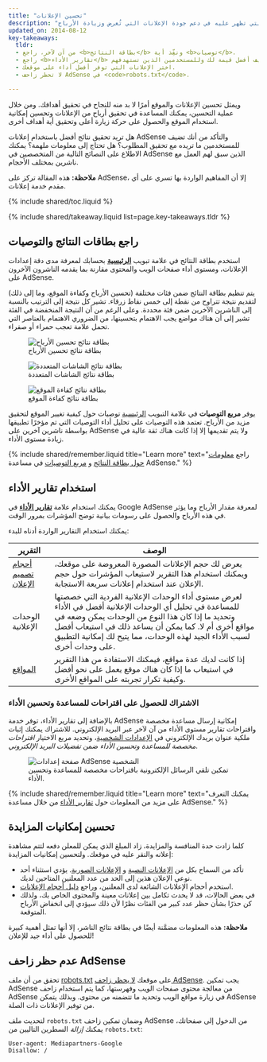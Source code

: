 ```yaml
---
title: "تحسين الإعلانات"
description: "يمكن أن يساعد تحسين موقعك والإعلانات التي تظهر عليه في دعم جودة الإعلانات التي تُعرض وزيادة الأرباح."
updated_on: 2014-08-12
key-takeaways:
  tldr:
  - من آن لآخر، راجع <b>بطاقة النتائج</b> ونفِّذ أية <b>توصيات</b>.
  - راجع <b>تقارير الأداء</b> لمعرفة الإعلانات التي تضيف أفضل قيمة لك وللمستخدمين الذين تستهدفهم.
  - اختر الإعلانات التي توفر أفضل أداء على موقعك.
  - لا تحظر زاحف AdSense في <code>robots.txt</code>.

---
```


<p class="intro">
  ويمثل تحسين الإعلانات والموقع أمرًا لا بد منه للنجاح في تحقيق أهدافك. ومن خلال عملية التحسين، يمكنك المساعدة في تحقيق أرباح من الإعلانات وتحسين إمكانية استخدام الموقع والحصول على حركة زيارة أعلى وتحقيق أية أهداف أخرى.
</p>

هل تريد تحقيق نتائج أفضل باستخدام إعلانات AdSense والتأكد من أنك تضيف للمستخدمين ما تريده مع تحقيق المطلوب؟ هل تحتاج إلى معلومات ملهمة؟
يمكنك الاطلاع على النصائح التالية من المتخصصين في AdSense الذين سبق لهم العمل مع ناشرين بمختلف الأحجام.

<b>ملاحظة:</b> هذه المقالة تركز على AdSense، إلا أن المفاهيم الواردة بها تسري على أي مقدم خدمة إعلانات.

{% include shared/toc.liquid %}

{% include shared/takeaway.liquid list=page.key-takeaways.tldr %}

## راجع بطاقات النتائج والتوصيات

استخدم بطاقة النتائج في علامة تبويب <b>[الرئيسية](https://www.google.com/adsense/app#home)</b> بحسابك لمعرفة مدى دقة إعدادات الإعلانات، ومستوى أداء صفحات الويب والمحتوى مقارنة بما يقدمه الناشرون الآخرون على AdSense.

يتم تنظيم بطاقة النتائج ضمن فئات مختلفة (تحسين الأرباح وكفاءة الموقع، وما إلى ذلك) لتقديم نتيجة تتراوح من نقطة إلى خمس نقاط زرقاء. تشير كل نتيجة إلى الترتيب بالنسبة إلى الناشرين الآخرين ضمن فئة محددة. وعلى الرغم من أن النتيجة المنخفضة في الفئة تشير إلى أن هناك مواضع يجب الاهتمام بتحسينها، من الضروري الاهتمام بالعناصر التي تحمل علامة تعجب حمراء أو صفراء.

<figure>
  <img src="images/optimization_score.png" alt="بطاقة نتائج تحسين الأرباح">
  <figcaption>بطاقة نتائج تحسين الأرباح</figcaption>
</figure>

<figure>
  <img src="images/multiscreen_score.png" alt="بطاقة نتائج الشاشات المتعددة">
  <figcaption>بطاقة نتائج الشاشات المتعددة</figcaption>
</figure>

<figure>
  <img src="images/site_score.png" alt="بطاقة نتائج كفاءة الموقع">
  <figcaption>بطاقة نتائج كفاءة الموقع</figcaption>
</figure>



يوفر <b>مربع التوصيات</b> في علامة التبويب [الرئيسية](https://www.google.com/adsense/app#home) توصيات حول كيفية تغيير الموقع لتحقيق مزيد من الأرباح.
تعتمد هذه التوصيات على تحليل أداء التوصيات التي تم مؤخرًا تطبيقها بواسطة ناشرين آخرين على AdSense ولا يتم تقديمها إلا إذا كانت هناك ثقة عالية في زيادة مستوى الأداء.

{% include shared/remember.liquid title="Learn more" text="راجع <a href='https://support.google.com/adsense/answer/3006004'>معلومات حول بطاقة النتائج</a> و <a href='https://support.google.com/adsense/answer/1725006'>مربع التوصيات</a> في مساعدة AdSense." %}

## استخدام تقارير الأداء

يمكنك استخدام علامة  <b>[تقارير الأداء](https://www.google.com/adsense/app#viewreports)</b> في  Google AdSense لمعرفة مقدار الأرباح وما يؤثر في هذه الأرباح والحصول على رسومات بيانية توضح المؤشرات بمرور الوقت.

يمكنك استخدام التقارير الواردة أدناه للبدء:

<table class="mdl-data-table mdl-js-data-table">
    <thead>
    <tr>
      <th>التقرير</th>
      <th>الوصف</th>
    </tr>
  </thead>
  <tbody>
    <tr>
      <td data-th="التقرير">
        <a href="https://support.google.com/adsense/answer/3540509">أحجام تصميم الإعلان</a>
      </td>
      <td data-th="الوصف">
        يعرض لك حجم الإعلانات المصورة المعروضة على موقعك، ويمكنك استخدام هذا التقرير لاستيعاب المؤشرات حول حجم الإعلان عند استخدام إعلانات سريعة الاستجابة.
      </td>
    </tr>
    <tr>
      <td data-th="التقرير">
        الوحدات الإعلانية
      </td>
      <td data-th="الوصف">
        لعرض مستوى أداء الوحدات الإعلانية الفردية التي خصصتها للمساعدة في تحليل أي الوحدات الإعلانية أفضل في الأداء وتحديد ما إذا كان هذا النوع من الوحدات يمكن وضعه في مواقع أخرى أم لا. كما يمكن أن يساعد ذلك في استيعاب أفضل لسبب الأداء الجيد لهذه الوحدات، مما يتيح لك إمكانية التطبيق على وحدات أخرى.
      </td>
    </tr>
    <tr>
      <td data-th="التقرير"> <a href="https://support.google.com/adsense/answer/1407511">المواقع</a>
      </td>
      <td data-th="الوصف">
        إذا كانت لديك عدة مواقع، فيمكنك الاستفادة من هذا التقرير في استيعاب ما إذا كان هناك موقع يعمل على نحو أفضل وكيفية تكرار تجربته على المواقع الأخرى.
      </td>
    </tr>
  </tbody>
</table>

### الاشتراك للحصول على اقتراحات للمساعدة وتحسين الأداء

بالإضافة إلى تقارير الأداء، توفر خدمة AdSense إمكانية إرسال مساعدة مخصصة واقتراحات تقارير مستوى الأداء من آن لآخر عبر البريد الإلكتروني. للاشتراك يمكنك إثبات ملكية عنوان بريدك الإلكتروني في [الإعدادات الشخصية](https://www.google.com/adsense/app#personalSettings)، وتحديد مربع الاختيار *اقتراحات مخصصة للمساعدة وتحسين الأداء* ضمن *تفضيلات البريد الإلكتروني*.

<figure>
  <img src="images/adsense-emails.jpg" srcset="images/adsense-emails.jpg 1x, images/adsense-emails-2x.jpg 2x" alt="صفحة إعدادات AdSense الشخصية">
  <figcaption>تمكين تلقي الرسائل الإلكترونية باقتراحات مخصصة للمساعدة وتحسين الأداء.</figcaption>
</figure>

{% include shared/remember.liquid title="Learn more" text="يمكنك التعرف على مزيد من المعلومات حول <a href='https://support.google.com/adsense/answer/160562'>تقارير الأداء</a> من خلال مساعدة AdSense." %}

## تحسين إمكانيات المزايدة

كلما زادت حدة المنافسة والمزايدة، زاد المبلغ الذي يمكن للمعلن دفعه لتتم مشاهدة إعلانه والنقر عليه في موقعك. ولتحسين إمكانيات المزايدة:

* تأكد من السماح بكل من [الإعلانات النصية](https://support.google.com/adsense/answer/185665) و [الإعلانات الصورية](https://support.google.com/adsense/answer/185666). يؤدي استثناء أحد نوعي الإعلان هذين إلى الحد من عدد المعلنين المتاحين لديك.
* استخدم أحجام الإعلانات الشائعة لدى المعلنين، وراجع [دليل أحجام الإعلانات](https://support.google.com/adsense/answer/6002621).
* في بعض الحالات، قد لا يحدث تكامل بين إعلانات معينة والمحتوى الخاص بك، ولذلك كن حذرًا بشأن حظر عدد كبير من الفئات نظرًا لأن ذلك سيؤدي إلى انخفاض الأرباح المتوقعة.

<b>ملاحظة:</b> هذه المعلومات مضمَّنة أيضًا في بطاقة نتائج الناشر، إلا أنها تمثل أهمية كبيرة للحصول على أداء جيد للإعلان!

## عدم حظر زاحف AdSense

تحقق من أن ملف [robots.txt](https://support.google.com/webmasters/answer/6062608) على موقعك [لا يحظر زاحف AdSense](https://support.google.com/adsense/answer/10532).
يجب تمكين AdSense من معالجة محتوى صفحات الويب وفهرستها، كما يتم استخدام زاحف AdSense في زيارة مواقع الويب وتحديد ما تتضمنه من محتوى.  وبذلك يتمكن AdSense من توفير الإعلانات ذات الصلة.

لتحديث ملف `robots.txt` وضمان تمكين زاحف AdSense من الدخول إلى صفحاتك، يمكنك *إزالة* السطرين التاليين من `robots.txt`:

    User-agent: Mediapartners-Google
    Disallow: /
